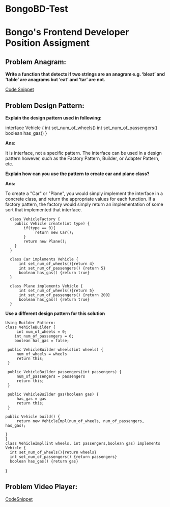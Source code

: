 ﻿# BongoBD-Test
# Bongo's Frontend Developer Position Assigment

## Problem Anagram:

**Write a function that detects if two strings are an anagram e.g. ‘bleat’ and ‘table’ are anagrams but ‘eat’ and ‘tar’ are not.**

[Code Snippet](https://github.com/mousumi-biswas/BongoBD-Test/tree/master/anagaram)

## Problem Design Pattern:

**Explain the design pattern used in following:**

interface Vehicle {
int set_num_of_wheels()
int set_num_of_passengers()
boolean has_gas() 
}


**Ans:** 

It is interface, not a specific pattern. The interface can be used in a design pattern however, such as the Factory Pattern, Builder, or Adapter Pattern, etc.

**Explain how can you use the pattern to create car and plane class?**

**Ans:**

To create a "Car" or "Plane", you would simply implement the interface in a concrete class, and return the appropriate values for each function. If a factory pattern, the factory would simply return an implementation of some sort that implemented that interface.

      
      class VehicleFactory {
        public Vehicle create(int type) {
            if(type == 0){ 
                 return new Car();
            }
            return new Plane();
        }
      }

      class Car implements Vehicle {
          int set_num_of_wheels(){return 4}
          int set_num_of_passengers() {return 5}
          boolean has_gas() {return true}
      }
      
      class Plane implements Vehicle {
          int set_num_of_wheels(){return 5}
          int set_num_of_passengers() {return 200}
          boolean has_gas() {return true}
      }


**Use a different design pattern for this solution**

    Using Builder Pattern:
    class VehicleBuilder {
         int num_of_wheels = 0;
        int num_of_passengers = 0;
        boolean has_gas = false;

     public VehicleBuilder wheels(int wheels) {
         num_of_wheels = wheels
         return this;
     }

     public VehicleBuilder passengers(int passengers) {
         num_of_passengers = passengers
         return this;
     }

     public VehicleBuilder gas(boolean gas) {
         has_gas = gas
         return this;
     }

    public Vehicle build() {
         return new VehicleImpl(num_of_wheels, num_of_passengers, has_gas);
        
    }
    }
    class VehicleImpl(int wheels, int passengers,boolean gas) implements Vehicle {
      int set_num_of_wheels(){return wheels}
      int set_num_of_passengers() {return passengers}
      boolean has_gas() {return gas}
   }
   
  ## Problem Video Player:
  
  [CodeSnippet](https://github.com/mousumi-biswas/BongoBD-Test/tree/master/video-player)
